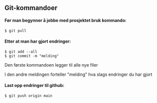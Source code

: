 ## Git-kommandoer
#### Før man begynner å jobbe med prosjektet bruk kommando:
``` 
$ git pull
```

#### Etter at man har gjort endringer:
```
$ git add --all
$ git commit -m "melding"
```
Den første kommandoen legger til alle nye filer

I den andre meldingen forteller "melding" hva slags endringer du har gjort

#### Last opp endringer til github:
```
$ git push origin main
```
